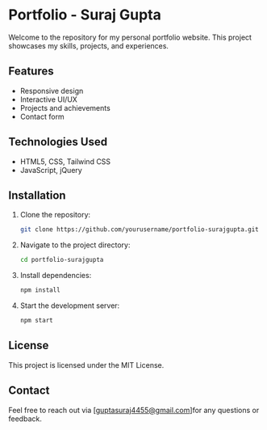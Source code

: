 # Portfolio - Suraj Gupta

Welcome to the repository for my personal portfolio website. This project showcases my skills, projects, and experiences.

## Features
- Responsive design
- Interactive UI/UX
- Projects and achievements
- Contact form

## Technologies Used
- HTML5, CSS, Tailwind CSS
- JavaScript, jQuery

## Installation
1. Clone the repository:
    ```bash
    git clone https://github.com/yourusername/portfolio-surajgupta.git
    ```
2. Navigate to the project directory:
    ```bash
    cd portfolio-surajgupta
    ```
3. Install dependencies:
    ```bash
    npm install
    ```
4. Start the development server:
    ```bash
    npm start
    ```

## License
This project is licensed under the MIT License.

## Contact
Feel free to reach out via [guptasuraj4455@gmail.com]for any questions or feedback.
